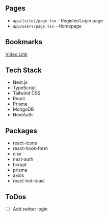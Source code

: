 ## Pages

- `app/(site)/page.tsx` - Register/Login page
- `app/users/page.tsx` - Homepage

## Bookmarks

[Video Link](https://youtu.be/PGPGcKBpAk8)

## Tech Stack

- Next.js
- TypeScript
- Tailwind CSS
- React
- Prisma
- MongoDB
- NextAuth

## Packages

- react-icons
- react-hook-form
- clsx
- next-auth
- bcrypt
- prisma
- axios
- react-hot-toast

## ToDos

- [ ] Add twitter login

